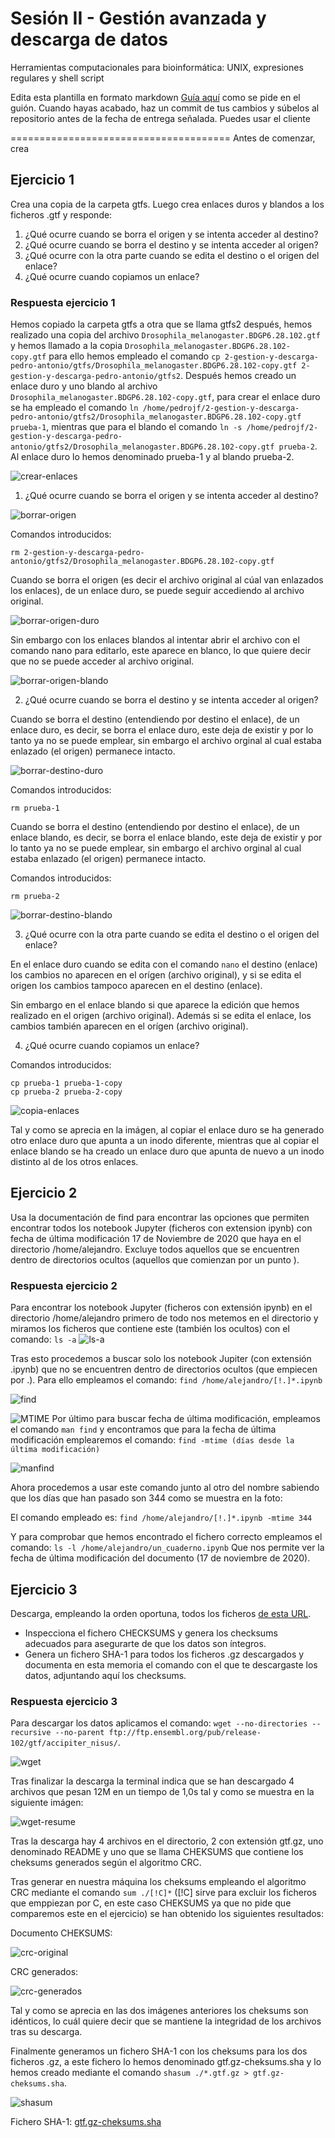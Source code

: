 # Sesión II - Gestión avanzada y descarga de datos
Herramientas computacionales para bioinformática: UNIX, expresiones regulares y shell script

Edita esta plantilla en formato markdown [Guía aquí](https://guides.github.com/features/mastering-markdown/) como se pide en el guión. 
Cuando hayas acabado, haz un commit de tus cambios y súbelos al repositorio antes de la fecha de entrega señalada. 
Puedes usar el cliente 

======================================
Antes de comenzar, crea


## Ejercicio 1
Crea una copia de la carpeta gtfs. Luego crea enlaces duros y blandos a los ficheros .gtf y responde:

1. ¿Qué ocurre cuando se borra el origen y se intenta acceder al destino?
2. ¿Qué ocurre cuando se borra el destino y se intenta acceder al origen?
3. ¿Qué ocurre con la otra parte cuando se edita el destino o el origen del enlace?
4. ¿Qué ocurre cuando copiamos un enlace?

### Respuesta ejercicio 1

Hemos copiado la carpeta gtfs a otra que se llama gtfs2 después, hemos realizado una copia del archivo `Drosophila_melanogaster.BDGP6.28.102.gtf` y hemos llamado a la copia `Drosophila_melanogaster.BDGP6.28.102-copy.gtf` para ello hemos empleado el comando `cp 2-gestion-y-descarga-pedro-antonio/gtfs/Drosophila_melanogaster.BDGP6.28.102-copy.gtf 2-gestion-y-descarga-pedro-antonio/gtfs2`. Después hemos creado un enlace duro y uno blando al archivo `Drosophila_melanogaster.BDGP6.28.102-copy.gtf`, para crear el enlace duro se ha empleado el comando `ln /home/pedrojf/2-gestion-y-descarga-pedro-antonio/gtfs2/Drosophila_melanogaster.BDGP6.28.102-copy.gtf prueba-1`, mientras que para el blando el comando `ln -s /home/pedrojf/2-gestion-y-descarga-pedro-antonio/gtfs2/Drosophila_melanogaster.BDGP6.28.102-copy.gtf prueba-2`. Al enlace duro lo hemos denominado prueba-1 y al blando prueba-2. 

![crear-enlaces](images/crear-enlaces.jpg)

1. ¿Qué ocurre cuando se borra el origen y se intenta acceder al destino?

![borrar-origen](images/borrar-origen.png)

Comandos introducidos:

`rm 2-gestion-y-descarga-pedro-antonio/gtfs2/Drosophila_melanogaster.BDGP6.28.102-copy.gtf`

Cuando se borra el origen (es decir el archivo original al cúal van enlazados los enlaces), de un enlace duro, se puede seguir accediendo al archivo original.

![borrar-origen-duro](images/borrar-origen-duro.png)

Sin embargo con los enlaces blandos al intentar abrir el archivo con el comando nano para editarlo, este aparece en blanco, lo que quiere decir que no se puede acceder al archivo original.

![borrar-origen-blando](images/borrar-origen-blando.png)

2. ¿Qué ocurre cuando se borra el destino y se intenta acceder al origen?

Cuando se borra el destino (entendiendo por destino el enlace), de un enlace duro, es decir, se borra el enlace duro, este deja de existir y por lo tanto ya no se puede emplear, sin embargo el archivo orginal al cual estaba enlazado (el origen) permanece intacto.

![borrar-destino-duro](images/borrar-destino-duro.jpg)

Comandos introducidos:

`rm prueba-1`

Cuando se borra el destino (entendiendo por destino el enlace), de un enlace blando, es decir, se borra el enlace blando, este deja de existir y por lo tanto ya no se puede emplear, sin embargo el archivo orginal al cual estaba enlazado (el origen) permanece intacto.

Comandos introducidos:

`rm prueba-2`

![borrar-destino-blando](images/borrar-destino-blando.jpg)

3. ¿Qué ocurre con la otra parte cuando se edita el destino o el origen del enlace?

En el enlace duro cuando se edita con el comando `nano` el destino (enlace) los cambios no aparecen en el orígen (archivo original), y si se edita el origen los cambios tampoco aparecen en el destino (enlace).

Sin embargo en el enlace blando si que aparece la edición que hemos realizado en el origen (archivo original). Además si se edita el enlace, los cambios también aparecen en el orígen (archivo original).

4. ¿Qué ocurre cuando copiamos un enlace?

Comandos introducidos:

`cp prueba-1 prueba-1-copy`\
`cp prueba-2 prueba-2-copy`

![copia-enlaces](images/copia-enlaces.png)

Tal y como se aprecia en la imágen, al copiar el enlace duro se ha generado otro enlace duro que apunta a un inodo diferente, mientras que al copiar el enlace blando se ha creado un enlace duro que apunta de nuevo a un inodo distinto al de los otros enlaces.

## Ejercicio 2
Usa la documentación de find para encontrar las opciones que permiten encontrar todos los notebook Jupyter (ficheros con extension ipynb) con fecha de última modificación 17 de Noviembre de 2020 que haya en el directorio /home/alejandro. Excluye todos aquellos que se encuentren dentro de directorios ocultos (aquellos que comienzan por un punto ).




### Respuesta ejercicio 2
Para encontrar los notebook Jupyter (ficheros con extensión ipynb) en el directorio /home/alejandro primero de todo nos metemos en el directorio y miramos los ficheros que contiene este (también los ocultos) con el comando: `ls -a`
![ls-a](images/ls-a.PNG)


Tras esto procedemos a buscar solo los notebook Jupiter (con extensión .ipynb) que no se encuentren dentro de directorios ocultos (que empiecen por .). Para ello empleamos el comando: 
`find /home/alejandro/[!.]*.ipynb`

![find](images/find.PNG)

![MTIME](images/MTIME.PNG)
Por último para buscar fecha de última modificación, empleamos el comando `man find` y encontramos que para la fecha de última modificación emplearemos el comando: 
`find -mtime (días desde la última modificación)`

![manfind](images/manfind.png)

Ahora procedemos a usar este comando junto al otro del nombre sabiendo que los días que han pasado son 344 como se muestra en la foto:



El comando empleado es:
`find /home/alejandro/[!.]*.ipynb -mtime 344`

Y para comprobar que hemos encontrado el fichero correcto empleamos el comando:
`ls -l /home/alejandro/un_cuaderno.ipynb`
Que nos permite ver la fecha de última modificación del documento (17 de noviembre de 2020). 




## Ejercicio 3
Descarga, empleando la orden oportuna, todos los ficheros [de esta URL](ftp://ftp.ensembl.org/pub/release-102/gtf/accipiter_nisus/). 
- Inspecciona el fichero CHECKSUMS y genera los checksums adecuados para asegurarte de que los datos son íntegros. 
- Genera un fichero SHA-1 para todos los ficheros .gz descargados y documenta en esta memoria el comando con el que te descargaste los datos, adjuntando aquí los checksums. 


### Respuesta ejercicio 3

Para descargar los datos aplicamos el comando:
`wget --no-directories --recursive --no-parent ftp://ftp.ensembl.org/pub/release-102/gtf/accipiter_nisus/`.

![wget](images/wget.jpg)

Tras finalizar la descarga la terminal indica que se han descargado 4 archivos que pesan 12M en un tiempo de 1,0s tal y como se muestra en la siguiente imágen:

![wget-resume](images/wget-resume.jpg)

Tras la descarga hay 4 archivos en el directorio, 2 con extensión gtf.gz, uno denominado README y uno que se llama CHEKSUMS que contiene los cheksums generados según el algoritmo CRC.

Tras generar en nuestra máquina los cheksums empleando el algoritmo CRC mediante el comando `sum ./[!C]*` ([!C] sirve para excluir los ficheros que emppiezan por C, en este caso CHEKSUMS ya que no pide que comparemos este en el ejercicio) se han obtenido los siguientes resultados:

Documento CHEKSUMS:

![crc-original](images/crc-original.PNG)

CRC generados:

![crc-generados](images/crc-generado.PNG)

Tal y como se aprecia en las dos imágenes anteriores los cheksums son idénticos, lo cuál quiere decir que se mantiene la integridad de los archivos tras su descarga.

Finalmente generamos un fichero SHA-1 con los cheksums para los dos ficheros .gz, a este fichero lo hemos denominado gtf.gz-cheksums.sha y lo hemos creado mediante el comando `shasum ./*.gtf.gz > gtf.gz-cheksums.sha`.

![shasum](images/shasum.PNG)

Fichero SHA-1: [gtf.gz-cheksums.sha](documents/gtf.gz-cheksums.sha)
